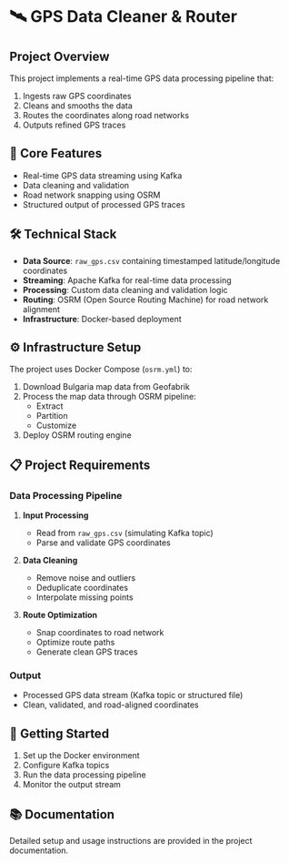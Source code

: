 # 🛰️ GPS Data Cleaner & Router

## Project Overview
This project implements a real-time GPS data processing pipeline that:
1. Ingests raw GPS coordinates
2. Cleans and smooths the data
3. Routes the coordinates along road networks
4. Outputs refined GPS traces

## 🎯 Core Features
- Real-time GPS data streaming using Kafka
- Data cleaning and validation
- Road network snapping using OSRM
- Structured output of processed GPS traces

## 🛠️ Technical Stack
- **Data Source**: `raw_gps.csv` containing timestamped latitude/longitude coordinates
- **Streaming**: Apache Kafka for real-time data processing
- **Processing**: Custom data cleaning and validation logic
- **Routing**: OSRM (Open Source Routing Machine) for road network alignment
- **Infrastructure**: Docker-based deployment

## ⚙️ Infrastructure Setup
The project uses Docker Compose (`osrm.yml`) to:
1. Download Bulgaria map data from Geofabrik
2. Process the map data through OSRM pipeline:
   - Extract
   - Partition
   - Customize
3. Deploy OSRM routing engine

## 📋 Project Requirements

### Data Processing Pipeline
1. **Input Processing**
   - Read from `raw_gps.csv` (simulating Kafka topic)
   - Parse and validate GPS coordinates

2. **Data Cleaning**
   - Remove noise and outliers
   - Deduplicate coordinates
   - Interpolate missing points

3. **Route Optimization**
   - Snap coordinates to road network
   - Optimize route paths
   - Generate clean GPS traces

### Output
- Processed GPS data stream (Kafka topic or structured file)
- Clean, validated, and road-aligned coordinates

## 🚀 Getting Started
1. Set up the Docker environment
2. Configure Kafka topics
3. Run the data processing pipeline
4. Monitor the output stream

## 📚 Documentation
Detailed setup and usage instructions are provided in the project documentation.